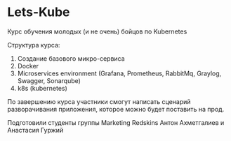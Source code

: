 # Lets-Kube

Курс обучения молодых (и не очень) бойцов по Kubernetes

Структура курса:
1. Создание базового микро-сервиса
2. Docker
3. Microservices environment (Grafana, Prometheus, RabbitMq, Graylog, Swagger, Sonarqube)
4. k8s (kubernetes)

По завершению курса участники смогут написать сценарий разворачивания приложения, которое можно будет поставить на прод.

Подготовили студенты группы Marketing Redskins Антон Ахметгалиев и Анастасия Гуржий
